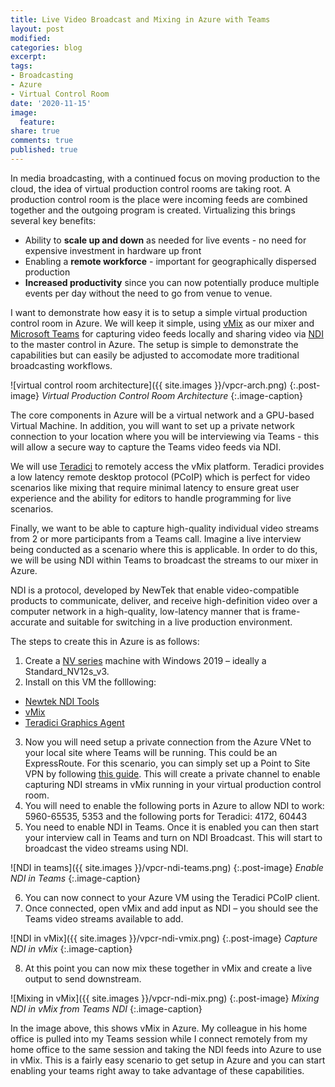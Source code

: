 ```yaml
---
title: Live Video Broadcast and Mixing in Azure with Teams
layout: post
modified: 
categories: blog
excerpt: 
tags:
- Broadcasting
- Azure
- Virtual Control Room
date: '2020-11-15'
image:
  feature: 
share: true
comments: true
published: true
---
```


In media broadcasting, with a continued focus on moving production to the cloud, the idea of virtual production control rooms are taking root. A production control room is the place were incoming feeds are combined together and the outgoing program is created. Virtualizing this brings several key benefits:

* Ability to **scale up and down** as needed for live events - no need for expensive investment in hardware up front
* Enabling a **remote workforce** - important for geographically dispersed production
* **Increased productivity** since you can now potentially produce multiple events per day without the need to go from venue to venue.

I want to demonstrate how easy it is to setup a simple virtual production control room in Azure. We will keep it simple, using [vMix](https://www.vmix.com/) as our mixer and [Microsoft Teams](https://www.microsoft.com/en-us/microsoft-365/microsoft-teams/group-chat-software) for capturing video feeds locally and sharing video via [NDI](https://ndi.tv/) to the master control in Azure. The setup is simple to demonstrate the capabilities but can easily be adjusted to accomodate more traditional broadcasting workflows.

![virtual control room architecture]({{ site.images }}/vpcr-arch.png)
{:.post-image}
*Virtual Production Control Room Architecture*
{:.image-caption}

The core components in Azure will be a virtual network and a GPU-based Virtual Machine. In addition, you will want to set up a private network connection to your location where you will be interviewing via Teams - this will allow a secure way to capture the Teams video feeds via NDI.  

We will use [Teradici](https://www.teradici.com/) to remotely access the vMix platform. Teradici provides a low latency remote desktop protocol (PCoIP) which is perfect for video scenarios like mixing that require minimal latency to ensure great user experience and the ability for editors to handle programming for live scenarios. 

Finally, we want to be able to capture high-quality individual video streams from 2 or more participants from a Teams call. Imagine a live interview being conducted as a scenario where this is applicable. In order to do this, we will be using NDI within Teams to broadcast the streams to our mixer in Azure. 

NDI is a protocol, developed by NewTek that enable video-compatible products to communicate, deliver, and receive high-definition video over a computer network in a high-quality, low-latency manner that is frame-accurate and suitable for switching in a live production environment. 

The steps to create this in Azure is as follows: 
1. Create a [NV series](https://docs.microsoft.com/en-us/azure/virtual-machines/nv-series) machine with Windows 2019 – ideally a Standard_NV12s_v3. 
2. Install on this VM the folllowing: 
* [Newtek NDI Tools](https://ndi.tv/tools/) 
* [vMix](https://www.vmix.com/) 
* [Teradici Graphics Agent](https://docs.teradici.com/find/subscription/cloud-access-plus/product/cloud-access-software/component/graphics-agent-for-windows/2.15.0)
3. Now you will need setup a private connection from the Azure VNet to your local site where Teams will be running. This could be an ExpressRoute. For this scenario, you can simply set up a Point to Site VPN by following [this guide](https://docs.microsoft.com/en-us/azure/vpn-gateway/vpn-gateway-howto-point-to-site-resource-manager-portal). This will create a private channel to enable capturing NDI streams in vMix running in your virtual production control room. 
4. You will need to enable the following ports in Azure to allow NDI to work: 5960-65535, 5353 and the following ports for Teradici: 4172, 60443
5. You need to enable NDI in Teams. Once it is enabled you can then start your interview call in Teams and turn on NDI Broadcast. This will start to broadcast the video streams using NDI.

![NDI in teams]({{ site.images }}/vpcr-ndi-teams.png)
{:.post-image}
*Enable NDI in Teams*
{:.image-caption}

6. You can now connect to your Azure VM using the Teradici PCoIP client.
7. Once connected, open vMix and add input as NDI – you should see the Teams video streams available to add.

![NDI in vMix]({{ site.images }}/vpcr-ndi-vmix.png)
{:.post-image}
*Capture NDI in vMix*
{:.image-caption}

8. At this point you can now mix these together in vMix and create a live output to send downstream.

![Mixing in vMix]({{ site.images }}/vpcr-ndi-mix.png)
{:.post-image}
*Mixing NDI in vMix from Teams NDI*
{:.image-caption}

In the image above, this shows vMix in Azure. My colleague in his home office is pulled into my Teams session while I connect remotely from my home office to the same session and taking the NDI feeds into Azure to use in vMix. This is a fairly easy scenario to get setup in Azure and you can start enabling your teams right away to take advantage of these capabilities. 